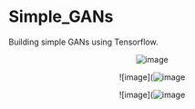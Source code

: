 # Simple_GANs

Building simple GANs using Tensorflow.

<div style="text-align: center;">

![image](https://github.com/denizgulal/Simple_GANs/assets/91977648/2eae913a-76e4-4728-80a1-fdcafa53b6d7 "Epoch 1")

</div>

<div style="text-align: center;">

![image](![image](https://github.com/denizgulal/Simple_GANs/assets/91977648/d0becf00-b4b4-4d60-aa97-df9a05059281 "Epoch 33")

</div>

<div style="text-align: center;">

![image](![image](https://github.com/denizgulal/Simple_GANs/assets/91977648/7be6ab87-5f64-45af-ae8d-97eea518b4ff "Epoch 100")

</div>

